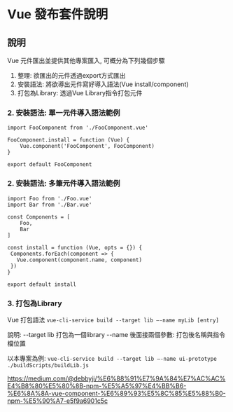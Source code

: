 # Vue 發布套件說明

## 說明

Vue 元件匯出並提供其他專案匯入, 可概分為下列幾個步驟
1. 整理: 欲匯出的元件透過export方式匯出
2. 安裝語法: 將欲導出元件寫好導入語法(Vue install/component)
3. 打包為Library: 透過Vue Library指令打包元件

### 2. 安裝語法: 單一元件導入語法範例

```
import FooComponent from './FooComponent.vue'

FooComponent.install = function (Vue) {
    Vue.component('FooComponent', FooComponent)
}

export default FooComponent
```

### 2. 安裝語法: 多筆元件導入語法範例

```
import Foo from './Foo.vue'
import Bar from './Bar.vue'

const Components = [
    Foo,
    Bar
]

const install = function (Vue, opts = {}) {
 Components.forEach(component => {
   Vue.component(component.name, component)
 })
}

export default install
```

### 3. 打包為Library

Vue 打包語法 `vue-cli-service build --target lib —-name myLib [entry]`

說明: 
--target lib 打包為一個library
--name 後面接兩個參數: 打包後名稱與指令檔位置

以本專案為例: `vue-cli-service build --target lib —-name ui-prototype ./buildScripts/buildLib.js`

https://medium.com/@debbyji/%E6%88%91%E7%9A%84%E7%AC%AC%E4%B8%80%E5%80%8B-npm-%E5%A5%97%E4%BB%B6-%E6%8A%8A-vue-component-%E6%89%93%E5%8C%85%E5%88%B0-npm-%E5%90%A7-e5f9a6901c5c